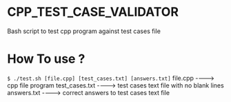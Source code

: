 # CPP_TEST_CASE_VALIDATOR
Bash script to test cpp program against test cases file
# How To use ?
`$ ./test.sh [file.cpp] [test_cases.txt] [answers.txt]`
file.cpp ----> cpp file program
test_cases.txt ----> test cases text file with no blank lines
answers.txt ----> correct answers to test cases text file
